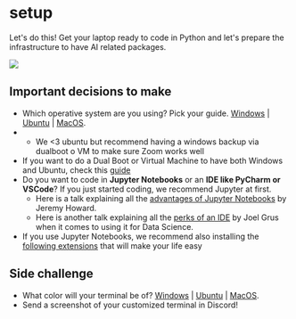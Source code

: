 # setup
Let's do this! Get your laptop ready to code in Python and let's prepare the infrastructure to have AI related packages.

![](images/tidy.gif)

## Important decisions to make
- Which operative system are you using? Pick your guide. [Windows](https://github.com/Strive-School/ai_setup/blob/master/operating_system/WINDOWS.md) | [Ubuntu](https://github.com/Strive-School/ai_setup/blob/master/operating_system/ubuntu.md) | [MacOS](https://github.com/Strive-School/ai_setup/blob/master/operating_system/MacOS.md).
- - We <3 ubuntu but recommend having a windows backup via dualboot o VM to make sure Zoom works well
- If you want to do a Dual Boot or Virtual Machine to have both Windows and Ubuntu, check this [guide](https://github.com/Strive-School/ai_setup/blob/master/operating_system/DualBoot.md)
- Do you want to code in **Jupyter Notebooks** or an **IDE like PyCharm or VSCode**? If you just started coding, we recommend Jupyter at first. 
  - Here is a talk explaining all the [advantages of Jupyter Notebooks](https://www.youtube.com/watch?v=9Q6sLbz37gk) by Jeremy Howard.
  - Here is another talk explaining all the [perks of an IDE](https://www.youtube.com/watch?v=7jiPeIFXb6U) by Joel Grus when it comes to using it for Data Science.
- If you use Jupyter Notebooks, we recommend also installing the [following extensions](https://github.com/Strive-School/ai_setup/blob/master/Jupyter_Packages.md) that will make your life easy

## Side challenge
- What color will your terminal be of? [Windows](https://www.youtube.com/watch?v=sckbApgo4Fk) | [Ubuntu](https://www.youtube.com/watch?v=li92nChHpCs) | [MacOS](https://www.youtube.com/watch?v=mr0iKqF6WGA).
- Send a screenshot of your customized terminal in Discord!
